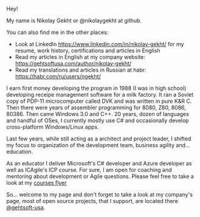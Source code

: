 Hey!

My name is Nikolay Gekht or @nikolaygekht at github. 

You can also find me in the other places:
* Look at LinkedIn https://www.linkedin.com/in/nikolay-gekht/ for my resume, work history, certifications and articles in English
* Read my articles in English at my company website: https://gehtsoftusa.com/author/nikolay-gekht/
* Read my translations and articles in Russian at habr: https://habr.com/ru/users/ngekht/

I earn first money developing the program in 1988 (I was in high school) developing receipe management software for a milk factory. 
It ran a Soviet copy of PDP-11 microcomputer called DVK and was written in pure K&R C. Then there were years of assembler programming for 8080, Z80, 8086, 80386. 
Then came Windows 3.0 and C++. 20 years, dozen of languages and handful of OSes, I currently mostly use C# and occasionally develop cross-platform Windows/Linux apps. 

Last few years, while still acting as a architect and project leader, I shifted my focus 
to organization of the development team, business agility and... education. 

As an educator I deliver Microsoft's C# developer and Azure developer as well as ICAgile's ICP course. For sure, I am open for 
coaching and mentoring about development or Agile questions. Please feel free to take a look at my [courses flyer](https://drive.google.com/file/d/156kvv4rXTR0PYOwpkj_zMCj_gU7D3uep/view?usp=sharing)

So... welcome to my page and don't forget to take a look at my company's page, most of open source projects, that I support, 
are located there [@gehtsoft-usa](https://github.com/gehtsoft-usa?q=&type=public). 

